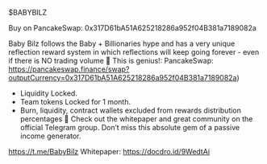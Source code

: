 $BABYBILZ

Buy on PancakeSwap: 0x317D61bA51A625218286a952f04B381a7189082a

Baby Bilz follows the Baby + Billionaries hype and has a very unique reflection reward system in which reflections will keep going forever - even if there is NO trading volume 🤯 This is genius!: 
PancakeSwap: https://pancakeswap.finance/swap?outputCurrency=0x317D61bA51A625218286a952f04B381a7189082a)

- Liquidity Locked. 
- Team tokens Locked for 1 month. 
- Burn, liquidity, contract wallets excluded from rewards distribution percentages 🤑
Check out the whitepaper and great community on the official Telegram group. Don’t miss this absolute gem of a passive income generator. 

https://t.me/BabyBilz
Whitepaper: https://docdro.id/9WedtAi
